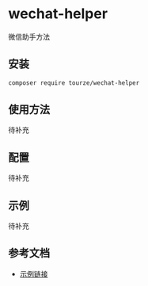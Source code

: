 # wechat-helper

微信助手方法

## 安装

```bash
composer require tourze/wechat-helper
```

## 使用方法

待补充

## 配置

待补充

## 示例

待补充

## 参考文档

- [示例链接](https://example.com)
